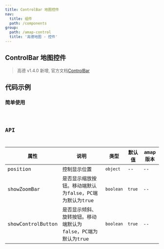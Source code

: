 ```yaml
---
title: ControlBar 地图控件
nav:
  title: 组件
  path: /components
group:
  path: /amap-control
  title: '高德地图 - 控件'
---
```


## ControlBar 地图控件

>  高德 v1.4.0 新增, 官方文档[ControlBar](https://lbs.amap.com/api/javascript-api/reference/map-control#control-bar)

## 代码示例

### 简单使用

<code src="./demo/demo-01.tsx" />

## API

| 属性 |说明|类型|默认值|amap版本|
|-----|----|----|----|----|
|position| 控制显示位置 | `object` | -- | -- |
|showZoomBar| 是否显示缩放按钮。移动端默认为false，PC端为默认为true | `boolean` | `true` | -- |
|showControlButton| 是否显示倾斜、旋转按钮。移动端默认为false，PC端为默认为true | `boolean` | `true` | -- |
